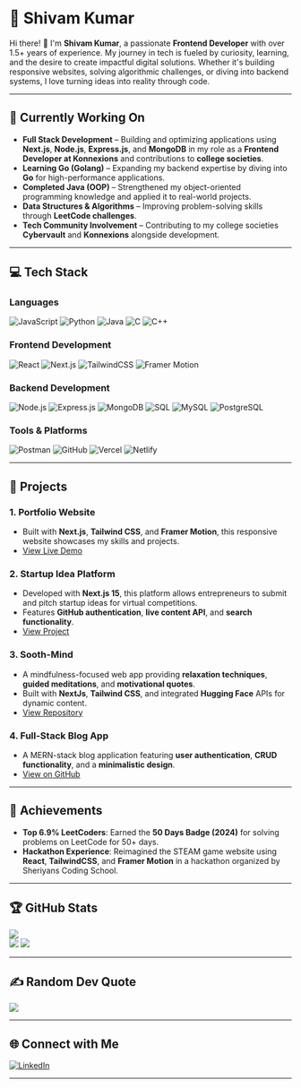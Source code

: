 # 🌟 Shivam Kumar  

Hi there! 👋 I'm **Shivam Kumar**, a passionate **Frontend Developer** with over 1.5+ years of experience. My journey in tech is fueled by curiosity, learning, and the desire to create impactful digital solutions. Whether it's building responsive websites, solving algorithmic challenges, or diving into backend systems, I love turning ideas into reality through code.  

---

## 🌱 **Currently Working On**  
- **Full Stack Development** – Building and optimizing applications using **Next.js**, **Node.js**, **Express.js**, and **MongoDB** in my role as a **Frontend Developer at Konnexions** and contributions to **college societies**.  
- **Learning Go (Golang)** – Expanding my backend expertise by diving into **Go** for high-performance applications.  
- **Completed Java (OOP)** – Strengthened my object-oriented programming knowledge and applied it to real-world projects.  
- **Data Structures & Algorithms** – Improving problem-solving skills through **LeetCode challenges**.  
- **Tech Community Involvement** – Contributing to my college societies **Cybervault** and **Konnexions** alongside development.  
 

---

## 💻 **Tech Stack**  

### **Languages**  
![JavaScript](https://img.shields.io/badge/javascript-%23323330.svg?style=for-the-badge&logo=javascript&logoColor=%23F7DF1E) ![Python](https://img.shields.io/badge/python-%2314354C.svg?style=for-the-badge&logo=python&logoColor=white) ![Java](https://img.shields.io/badge/java-%23ED8B00.svg?style=for-the-badge&logo=openjdk&logoColor=white) ![C](https://img.shields.io/badge/c-%2300599C.svg?style=for-the-badge&logo=c&logoColor=white) ![C++](https://img.shields.io/badge/c++-%2300599C.svg?style=for-the-badge&logo=c%2B%2B&logoColor=white)  

### **Frontend Development**  
![React](https://img.shields.io/badge/react-%2320232a.svg?style=for-the-badge&logo=react&logoColor=%2361DAFB) ![Next.js](https://img.shields.io/badge/Next-black?style=for-the-badge&logo=next.js&logoColor=white) ![TailwindCSS](https://img.shields.io/badge/tailwindcss-%2338B2AC.svg?style=for-the-badge&logo=tailwind-css&logoColor=white) ![Framer Motion](https://img.shields.io/badge/Framer-black?style=for-the-badge&logo=framer&logoColor=blue)  

### **Backend Development**  
![Node.js](https://img.shields.io/badge/node.js-%2343853D.svg?style=for-the-badge&logo=node.js&logoColor=white) ![Express.js](https://img.shields.io/badge/express.js-%23404d59.svg?style=for-the-badge&logo=express&logoColor=%2361DAFB) ![MongoDB](https://img.shields.io/badge/MongoDB-%234ea94b.svg?style=for-the-badge&logo=mongodb&logoColor=white) ![SQL](https://img.shields.io/badge/SQL-%2300f.svg?style=for-the-badge&logo=sql&logoColor=white) ![MySQL](https://img.shields.io/badge/MySQL-%2300f.svg?style=for-the-badge&logo=mysql&logoColor=white) ![PostgreSQL](https://img.shields.io/badge/PostgreSQL-%23316192.svg?style=for-the-badge&logo=postgresql&logoColor=white)  

### **Tools & Platforms**  
![Postman](https://img.shields.io/badge/Postman-FF6C37?style=for-the-badge&logo=postman&logoColor=white) ![GitHub](https://img.shields.io/badge/github-%23121011.svg?style=for-the-badge&logo=github&logoColor=white) ![Vercel](https://img.shields.io/badge/vercel-%23000000.svg?style=for-the-badge&logo=vercel&logoColor=white) ![Netlify](https://img.shields.io/badge/netlify-%23000000.svg?style=for-the-badge&logo=netlify&logoColor=#00C7B7)  

---

## 🚀 **Projects**  

### 1. **Portfolio Website**  
- Built with **Next.js**, **Tailwind CSS**, and **Framer Motion**, this responsive website showcases my skills and projects.  
- [View Live Demo](https://portfolio-shivam-nine.vercel.app)
  
### 2. **Startup Idea Platform**  
- Developed with **Next.js 15**, this platform allows entrepreneurs to submit and pitch startup ideas for virtual competitions.  
- Features **GitHub authentication**, **live content API**, and **search functionality**.  
- [View Project](https://connect-ups.vercel.app)  

### 3. **Sooth-Mind**  
- A mindfulness-focused web app providing **relaxation techniques**, **guided meditations**, and **motivational quotes**.  
- Built with **NextJs**, **Tailwind CSS**, and integrated **Hugging Face** APIs for dynamic content.  
- [View Repository](https://sooth-mind.vercel.app)  

### 4. **Full-Stack Blog App**  
- A MERN-stack blog application featuring **user authentication**, **CRUD functionality**, and a **minimalistic design**.  
- [View on GitHub](https://github.com/SHIVAM-KUMAR-59/Blog-App)
   
---

## 🌟 **Achievements**  
- **Top 6.9% LeetCoders**: Earned the **50 Days Badge (2024)** for solving problems on LeetCode for 50+ days.  
- **Hackathon Experience**: Reimagined the STEAM game website using **React**, **TailwindCSS**, and **Framer Motion** in a hackathon organized by Sheriyans Coding School.  

---

## 🏆 **GitHub Stats**  
![](https://github-readme-stats.vercel.app/api?username=SHIVAM-KUMAR-59&theme=dark&hide_border=false&include_all_commits=false&count_private=false)  
![](https://github-readme-streak-stats.herokuapp.com/?user=SHIVAM-KUMAR-59&theme=dark&hide_border=false&cache_seconds=86400)
![](https://github-readme-stats.vercel.app/api/top-langs/?username=SHIVAM-KUMAR-59&theme=dark&hide_border=false&include_all_commits=false&count_private=false&layout=compact)  

---

## ✍️ **Random Dev Quote**  
![](https://quotes-github-readme.vercel.app/api?type=horizontal&theme=radical)  

---

## 🌐 **Connect with Me**  
[![LinkedIn](https://img.shields.io/badge/LinkedIn-%230077B5.svg?logo=linkedin&logoColor=white)](https://www.linkedin.com/in/shivam-kumar-946614277/)  

---
